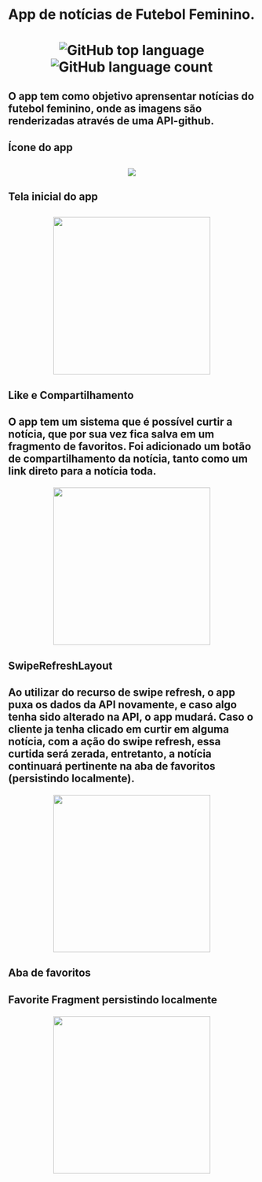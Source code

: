 

<h1>App de notícias de Futebol Feminino.<h1>

 <p align="center">
  <img alt="GitHub top language" src="https://img.shields.io/github/languages/top/Gabriel-Rossi-dev/Soccer-News-App"/>
  <img alt="GitHub language count" src="https://img.shields.io/github/languages/count/Gabriel-Rossi-dev/Soccer-News-App" />
</p>

 <h2>O app tem como objetivo aprensentar notícias do futebol feminino, onde as imagens são renderizadas através de uma API-github.<h2>
  
  <h2> Ícone do app <h2>

  <p align="center">
   <img  src="https://user-images.githubusercontent.com/104375832/178526337-5a1a62c1-358c-42f2-b45b-67f6890a2c35.jpg">
  </p>
   
   <h2> Tela inicial do app <h2>
 
 
 <p align="center">
  <img width="320" src="https://user-images.githubusercontent.com/104375832/178526701-f873d93f-f325-4e0c-8801-70ddc86142ba.png">
</p>

 <h2>Like e Compartilhamento<h2>
  
  O app tem um sistema que é possível curtir a notícia, que por sua vez fica salva em um fragmento de favoritos. Foi adicionado um botão de compartilhamento da notícia, tanto como um link direto para a notícia toda.
  
  <p align="center">
  <img width="320" src="https://user-images.githubusercontent.com/104375832/178528792-214f4442-2014-4862-8762-90b43d0afc31.jpg">
</p>
    
 <h2>SwipeRefreshLayout<h2>
 
   Ao utilizar do recurso de swipe refresh, o app puxa os dados da API novamente, e caso algo tenha sido alterado na API, o app mudará. Caso o cliente ja tenha clicado em curtir em alguma notícia, com a ação do swipe refresh, essa curtida será zerada, entretanto, a notícia continuará pertinente na aba de favoritos (persistindo localmente).
  
  <p align="center">
  <img width="320" src="https://user-images.githubusercontent.com/104375832/178527392-05573bba-dc8c-46e2-aad2-2cfa2b3eae2a.png">
</p>

  <h2>Aba de favoritos<h2>
 
   Favorite Fragment persistindo localmente
  
  <p align="center">
  <img width="320" src="https://user-images.githubusercontent.com/104375832/178531910-70575a73-62dd-49ae-80fd-7e361b9d3617.png">
</p>
  
